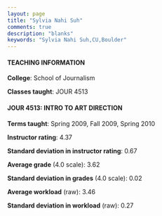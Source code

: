 ```yaml
---
layout: page
title: "Sylvia Nahi Suh" 
comments: true
description: "blanks"
keywords: "Sylvia Nahi Suh,CU,Boulder"
---
```

<head>
<script src="https://ajax.googleapis.com/ajax/libs/jquery/2.1.3/jquery.min.js"></script>
<script src="https://dl.dropboxusercontent.com/s/pc42nxpaw1ea4o9/highcharts.js?dl=0"></script>
<!-- <script src="../assets/js/highcharts.js"></script> -->
<style type="text/css">@font-face {
	font-family: "Bebas Neue";
	src: url(https://www.filehosting.org/file/details/544349/BebasNeue Regular.otf) format("opentype");
	}
	h1.Bebas { 
		font-family: "Bebas Neue", Verdana, Tahoma;
	}
</style>
</head>
	   
#### TEACHING INFORMATION

**College**: School of Journalism

**Classes taught**: JOUR 4513

#### JOUR 4513: INTRO TO ART DIRECTION

**Terms taught**: Spring 2009, Fall 2009, Spring 2010

**Instructor rating**: 4.37

**Standard deviation in instructor rating**: 0.67

**Average grade** (4.0 scale): 3.62

**Standard deviation in grades** (4.0 scale): 0.02

**Average workload** (raw): 3.46

**Standard deviation in workload** (raw): 0.27

